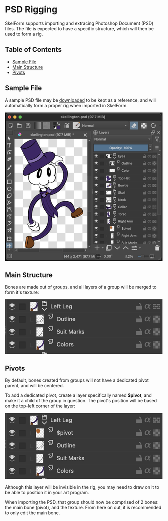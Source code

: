# PSD Rigging

SkelForm supports importing and extracing Photoshop Document (PSD) files. The
file is expected to have a specific structure, which will then be used to form a
rig.

## Table of Contents

- [Sample File](#sample-file)
- [Main Structure](#main-structure)
- [Pivots](#pivots)

## Sample File

A sample PSD file may be
[downloaded](https://github.com/Retropaint/SkelForm/blob/master/skellington.psd?raw=true)
to be kept as a reference, and will automatically form a proper rig when
imported in SkelForm.

![sample_psd](sample_psd.png)

## Main Structure

Bones are made out of groups, and all layers of a group will be merged to form
it's texture:

![group](group.png)

## Pivots

By default, bones created from groups will not have a dedicated pivot parent,
and will be centered.

To add a dedicated pivot, create a layer specifically named
<strong>$pivot</strong>, and make it a child of the group in question. The
pivot's position will be based on the top-left corner of the layer:

![pivot](pivot.png)

Although this layer will be invisible in the rig, you may need to draw on it to
be able to position it in your art program.

When importing the PSD, that group should now be comprised of 2 bones: the main
bone (pivot), and the texture. From here on out, it is recommended to only edit
the main bone.
